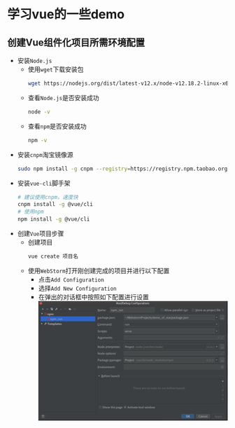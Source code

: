 # 学习vue的一些demo
## 创建Vue组件化项目所需环境配置
* 安装`Node.js`
    * 使用`wget`下载安装包
        ```bash
        wget https://nodejs.org/dist/latest-v12.x/node-v12.18.2-linux-x64.tar.gz
        ```
    * 查看`Node.js`是否安装成功
        ```bash
        node -v
        ```
    * 查看`npm`是否安装成功
        ```bash
        npm -v
        ```
* 安装`cnpm`淘宝镜像源
    ```bash
    sudo npm install -g cnpm --registry=https://registry.npm.taobao.org
    ```
* 安装`vue-cli`脚手架
    ```bash
    # 建议使用cnpm，速度快
    cnpm install -g @vue/cli
    # 使用npm
    npm install -g @vue/cli
    ```
* 创建`Vue`项目步骤
    * 创建项目
        ```bash
        vue create 项目名
        ```
    * 使用`WebStorm`打开刚创建完成的项目并进行以下配置
        * 点击`Add Configuration`
        * 选择`Add New Configuration`
        * 在弹出的对话框中按照如下配置进行设置
            ![web_npm](pictures/web_npm.png)


